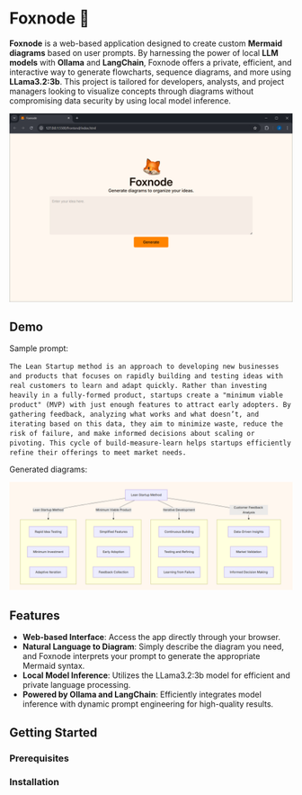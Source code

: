 # Foxnode 🦊

**Foxnode** is a web-based application designed to create custom **Mermaid diagrams** based on user prompts. By harnessing the power of local **LLM models** with **Ollama** and **LangChain**, Foxnode offers a private, efficient, and interactive way to generate flowcharts, sequence diagrams, and more using **LLama3.2:3b**. This project is tailored for developers, analysts, and project managers looking to visualize concepts through diagrams without compromising data security by using local model inference.

![Screenshot](resources/screenshot.png)

## Demo

Sample prompt:

`The Lean Startup method is an approach to developing new businesses and products that focuses on rapidly building and testing ideas with real customers to learn and adapt quickly. Rather than investing heavily in a fully-formed product, startups create a "minimum viable product" (MVP) with just enough features to attract early adopters. By gathering feedback, analyzing what works and what doesn’t, and iterating based on this data, they aim to minimize waste, reduce the risk of failure, and make informed decisions about scaling or pivoting. This cycle of build-measure-learn helps startups efficiently refine their offerings to meet market needs.`

Generated diagrams:

![Diagram](resources/sample_diagram.png)



## Features

- **Web-based Interface**: Access the app directly through your browser.
- **Natural Language to Diagram**: Simply describe the diagram you need, and Foxnode interprets your prompt to generate the appropriate Mermaid syntax.
- **Local Model Inference**: Utilizes the LLama3.2:3b model for efficient and private language processing.
- **Powered by Ollama and LangChain**: Efficiently integrates model inference with dynamic prompt engineering for high-quality results.


## Getting Started

### Prerequisites

### Installation


